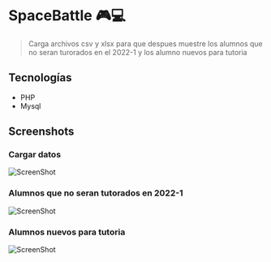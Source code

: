  # SpaceBattle :video_game::computer:

> Carga archivos csv y xlsx para que despues muestre los alumnos que no seran turorados en el 2022-1 y los alumno nuevos para tutoria


## Tecnologías
* PHP
* Mysql

## Screenshots
### Cargar datos
![ScreenShot](https://github.com/wildkite/Distribucion-Tutoria/screenshots/ingresar.png)
### Alumnos que no seran tutorados en 2022-1
![ScreenShot](https://github.com/wildkite/Distribucion-Tutoria/screenshots/no_matriculados.png)
### Alumnos nuevos para tutoria
![ScreenShot](https://github.com/wildkite/Distribucion-Tutoria/screenshots/nuevos_alumnos.png)